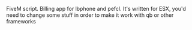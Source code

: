 FiveM script. Billing app for lbphone and pefcl.
It's written for ESX, you'd need to change some stuff in order to make it work with qb or other frameworks
